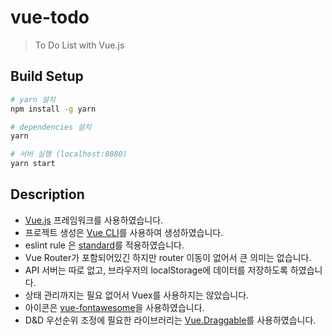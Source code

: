# vue-todo

> To Do List with Vue.js

## Build Setup

``` bash
# yarn 설치
npm install -g yarn

# dependencies 설치
yarn

# 서버 실행 (localhost:8080)
yarn start

```

## Description

- [Vue.js](https://vuejs.org/) 프레임워크를 사용하였습니다.
- 프로젝트 생성은 [Vue CLI](https://cli.vuejs.org/)를 사용하여 생성하였습니다.
- eslint rule 은 [standard](https://github.com/standard/standard/blob/master/docs/README-kokr.md)를 적용하였습니다. 
- Vue Router가 포함되어있긴 하지만 router 이동이 없어서 큰 의미는 없습니다.
- API 서버는 따로 없고, 브라우저의 localStorage에 데이터를 저장하도록 하였습니다.
- 상태 관리까지는 필요 없어서 Vuex를 사용하지는 않았습니다.
- 아이콘은 [vue-fontawesome](https://fontawesome.com/how-to-use/on-the-web/using-with/vuejs)을 사용하였습니다.
- D&D 우선순위 조정에 필요한 라이브러리는 [Vue.Draggable](https://github.com/SortableJS/Vue.Draggable)를 사용하였습니다.
